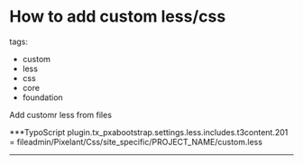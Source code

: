 # How to add custom less/css

tags:

* custom
* less
* css
* core
* foundation

Add customr less from files

***TypoScript
plugin.tx_pxabootstrap.settings.less.includes.t3content.201 = fileadmin/Pixelant/Css/site_specific/PROJECT_NAME/custom.less
***
